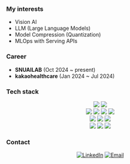 ### My interests  
- Vision AI
- LLM (Large Language Models)
- Model Compression (Quantization)
- MLOps with Serving APIs

### Career
- **SNUAILAB** (Oct 2024 ~ present)
- **kakaohealthcare** (Jan 2024 ~ Jul 2024)

### Tech stack
<div align="center">
  <img src="https://img.shields.io/badge/Python-3776AB?style=flat-square&logo=Python&logoColor=fff"/>
  <img src="https://img.shields.io/badge/FastAPI-009688?style=flat-square&logo=FastAPI&logoColor=fff"/>
</div>

<div align="center">
  <img src="https://img.shields.io/badge/PyTorch-EE4C2C?style=flat-square&logo=PyTorch&logoColor=fff"/>
  <img src="https://img.shields.io/badge/TensorFlow-FF6F00?style=flat-square&logo=TensorFlow&logoColor=fff"/>
  <img src="https://img.shields.io/badge/Keras-D00000?style=flat-square&logo=Keras&logoColor=fff"/>
  <img src="https://img.shields.io/badge/Scikit--Learn-F7931E?style=flat-square&logo=Scikit-Learn&logoColor=fff"/>
</div>

<div align="center">
  <img src="https://img.shields.io/badge/GCP-4285F4?style=flat-square&logo=Google-Cloud&logoColor=fff"/>
  <img src="https://img.shields.io/badge/-AWS-000?style=flat-square&logo=Amazon-AWS&logoColor=fff" />
  <img src="https://img.shields.io/badge/Karpenter-2E3A59?style=flat-square&logo=Amazon-AWS&logoColor=fff"/>
</div>

<div align="center">
  <img src="https://img.shields.io/badge/Docker-2496ED?style=flat-square&logo=Docker&logoColor=fff"/>
  <img src="https://img.shields.io/badge/Docker--Compose-1488C6?style=flat-square&logo=Docker&logoColor=fff"/>
  <img src="https://img.shields.io/badge/Kubernetes-326CE5?style=flat-square&logo=Kubernetes&logoColor=fff"/>
</div>


### Contact
<div align=center>  

[![LinkedIn](https://img.shields.io/badge/LinkedIn-Sangho%20Kim-blue?style=flat-square&logo=linkedin)](https://www.linkedin.com/in/sanghokim33/)
[![Email](https://img.shields.io/badge/Email-hop7311@gmail.com-blue?style=flat-square&logo=gmail)](mailto:hop7311@gmail.com)
</div>

